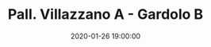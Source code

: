 ---
title: Pall. Villazzano A - Gardolo B
date: 2020-01-26 19:00:00
squadra-a: Bc Gardolo B
punteggio-a: 
squadra-b: Pall. Villazzano A
punteggio-b: 
partite/squadra: under-18-19-20
luogo: PALESTRA S.M. PASCOLI
categoria: under 18
---